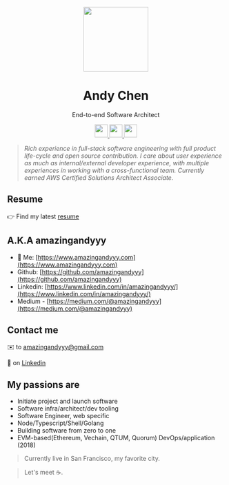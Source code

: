 <p styles="font-size: 20rem" align="center">
    <img styles="margin: 20px" width="150px" src="https://i.imgur.com/jtmVNrq.png" />
</p>
<h1 align="center">
Andy Chen
</h1>
<p align="center">
End-to-end Software Architect
</p>

<p align="center">
   <a href="https://www.amazingandyyy.com">
      <img styles="margin: 20px" height="30px" src="https://encrypted-tbn0.gstatic.com/images?q=tbn%3AANd9GcQMT8Cjhrp7e7pmTWbyLds7Sm9Z0BIgdoD-iQCaL8Xqqcl1yIsY" />
   </a>
   <a href="https://github.com/amazingandyyy">
      <img styles="margin: 20px" height="30px" src="https://camo.githubusercontent.com/7710b43d0476b6f6d4b4b2865e35c108f69991f3/68747470733a2f2f7777772e69636f6e66696e6465722e636f6d2f646174612f69636f6e732f6f637469636f6e732f313032342f6d61726b2d6769746875622d3235362e706e67" />
   </a>
   <a href="https://www.linkedin.com/in/amazingandyyy">
      <img styles="margin: 20px" height="30px" src="https://img.freepik.com/free-icon/linkedin-logo-with-rounded-corners_318-9541.jpg?size=338&ext=jpg" />
   </a>
</p>

> *Rich experience in full-stack software engineering with full product life-cycle and open source contribution. I care about user experience as much as internal/external developer experience, with multiple experiences in working with a cross-functional team. Currently earned AWS Certified Solutions Architect Associate.*

## Resume

👉 Find my latest [resume](https://amazingandyyy.com/resume/Andy_Chen_Resume_2020.pdf)

## A.K.A **amazingandyyy**
- 🦄 Me: [https://www.amazingandyyy.com](https://www.amazingandyyy.com)
- Github: [https://github.com/amazingandyyy](https://github.com/amazingandyyy)
- Linkedin: [https://www.linkedin.com/in/amazingandyyy/](https://www.linkedin.com/in/amazingandyyy/)
- Medium - [https://medium.com/@amazingandyyy](https://medium.com/@amazingandyyy)

## Contact me

✉️ to amazingandyyy@gmail.com

💬 on [Linkedin](https://www.linkedin.com/in/amazingandyyy)

## My passions are
- Initiate project and launch software
- Software infra/architect/dev tooling
- Software Engineer, web specific
- Node/Typescript/Shell/Golang
- Building software from zero to one
- EVM-based(Ethereum, Vechain, QTUM, Quorum) DevOps/application (2018)

> Currently live in San Francisco, my favorite city. 

> Let's meet ☕.

